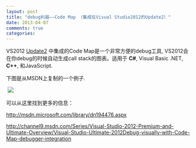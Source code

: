 ```yaml
---
layout: post
title: "debug利器——Code Map （集成在Visual Studio2012的Update2）"
date: 2013-04-07
comments: true
categories: 
---
```

<!--[if !mso]>
<style>
v\:* {behavior:url(#default#VML);}
o\:* {behavior:url(#default#VML);}
w\:* {behavior:url(#default#VML);}
.shape {behavior:url(#default#VML);}
</style>
<![endif]-->

<p class="MsoNormal">VS2012 <a href="http://click.email.microsoftemail.com/?qs=c1ae04b75156db7952f666a3efc25ce235a186ecc1dd37e7cd76ae55107ffddf7106298261c1cc62b8f55342a1236042">Update2</a>
中集成的Code Map是一个非常方便的debug工具, VS2012会在你debug的时候自动生成call stack的图表。适用于 <b>C#</b>, Visual Basic .NET, <b>C++</b>, 和JavaScript.</p>

<p class="MsoNormal">下图是从MSDN上复制的一个例子.</p>

<p class="MsoNormal">&nbsp;<img style="max-width: 800px;" src="http://i.msdn.microsoft.com/dynimg/IC651756.bmp" /><br /></p>

<p class="MsoNormal">可以从这里找到更多的信息：</p><a href="http://msdn.microsoft.com/library/dn194476.aspx">http://msdn.microsoft.com/library/dn194476.aspx</a>

<p class="MsoNormal"><a href="http://channel9.msdn.com/Series/Visual-Studio-2012-Premium-and-Ultimate-Overview/Visual-Studio-Ultimate-2012Debug-visually-with-Code-Map-debugger-integration">http://channel9.msdn.com/Series/Visual-Studio-2012-Premium-and-Ultimate-Overview/Visual-Studio-Ultimate-2012Debug-visually-with-Code-Map-debugger-integration</a></p>

<!--[if gte mso 9]><xml>
  
   Normal 
   0 
   
   
   
   
   false 
   false 
   false 
   
   EN-US 
   ZH-CN 
   X-NONE 
   
    
    
    
    
    
    
    
    
    
   
   MicrosoftInternetExplorer4 
   
    
    
    
    
    
    
    
    
    
    
    
    
</xml><![endif]--><!--[if gte mso 9]><xml>
  
   
   
   
   
   
   
   
   
   
   
   
   
   
   
   
   
   
   
   
   
   
   
   
   
   
   
   
   
   
   
   
   
   
   
   
   
   
   
   
   
   
   
   
   
   
   
   
   
   
   
   
   
   
   
   
   
   
   
   
   
   
   
   
   
   
   
   
   
   
   
   
   
   
   
   
   
   
   
   
   
   
   
   
   
   
   
   
   
   
   
   
   
   
   
   
   
   
   
   
   
   
   
   
   
   
   
   
   
   
   
   
   
   
   
   
   
   
   
   
   
   
   
   
   
   
   
   
   
   
   
   
   
   
   
   
   
   
  
</xml><![endif]--><!--[if gte mso 10]>
<style>
 /* Style Definitions */
 table.MsoNormalTable
	{mso-style-name:"Table Normal";
	mso-tstyle-rowband-size:0;
	mso-tstyle-colband-size:0;
	mso-style-noshow:yes;
	mso-style-priority:99;
	mso-style-parent:"";
	mso-padding-alt:0in 5.4pt 0in 5.4pt;
	mso-para-margin:0in;
	mso-para-margin-bottom:.0001pt;
	mso-pagination:widow-orphan;
	font-size:10.0pt;
	font-family:"Times New Roman","serif";}
</style>
<![endif]-->